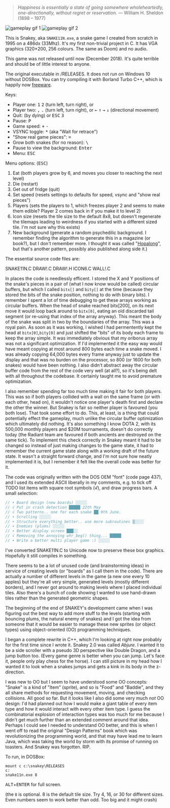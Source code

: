 

> _Happiness is essentially a state of going somewhere wholeheartedly, one-directionally, without regret or reservation._
> —&nbsp;William H. Sheldon (1898 – 1977)

![gameplay gif 1](https://github.com/quole/snakey/blob/master/SCREENSHOTS/gameplay-tiles16.gif)
![gameplay gif 2](https://github.com/quole/snakey/blob/master/SCREENSHOTS/gameplay-tiles8.gif)

This is Snakey, aka `SNAKE11N.exe`, a snake game I created from scratch in 1995 on a 486dx (33Mhz). It's my first non-trivial project in C. It has VGA graphics (320×200, 256 colours. The same as Doom) and no audio. 

This game was not released until now (December 2018). It's quite terrible and should be of little interest to anyone. 

The original executable in /RELEASES. It does not run on Windows 10 without DOSBox. You can try compiling it with Borland Turbo C++, which is happily now [freeware](http://edn.embarcadero.com/article/41337).

Keys:
* Player one: <kbd>1</kbd> <kbd>2</kbd> (turn left, turn right), or 
* Player two: <kbd>,</kbd> <kbd>.</kbd> (turn left, turn right), or <kbd>←</kbd> <kbd>↑</kbd> <kbd>→</kbd> <kbd>↓</kbd>  (directional movement)
* Quit: (by dying) or <kbd>ESC</kbd> <kbd>3</kbd>
* Pause: <kbd>P</kbd>
* Game speed: <kbd>+</kbd> <kbd>-</kbd>
* VSYNC toggle: <kbd>*</kbd> (aka "Wait for retrace")
* "Show real game pieces": <kbd>=</kbd>
* Grow both snakes (for no reason): <kbd> \ </kbd> 
* Pause to view the background: <kbd>Enter</kbd>
* Menu: <kbd>ESC</kbd>

Menu options: (<kbd>ESC</kbd>)

1. Eat (both players grow by 6, and moves you closer to reaching the next level)
2. Die (restart)
3. Get out of fridge (quit)
4. Set speed (resets settings to defaults for speed, vsync and "show real pieces")
5. Players (sets the players to 1, which freezes player 2 and seems to make them edible? Player 2 comes back in if you make it to level 2)
6. Icon size (resets the tile size to the default 8x8, but doesn't regenerate the tilemaps leading to weirdness if you started with a different sized tile. I'm not sure why this exists)
7. New background (generate a random psychedilic background. I remember finding the algorithm to generate this in a magazine (or book?), but I don't remember more. I thought it was called "[Hopalong](https://www.researchgate.net/figure/Original-orbit-of-Hopalong-transformation-top-and-patterns-obtained-with-perturbation_fig5_257481524)", but that's another pattern, possibly also published along side it.)

The essential source code files are:

SNAKE11N.C DRAW!.C DRAW!.H ICON6.C WALL!.C

In places the code is needlessly efficent. I stored the X and Y positions of the snake's pieces in a pair of (what I now know would be called) circular buffers, but which I called `bitx[]` and `bity[]` at the time (because they stored the bits of the snake position, nothing to do with binary bits). I remember I spent a lot of time debugging to get these arrays working as circular buffers. When the head of snake reached bitx[200], on its next move it would loop back around to `bitx[0]`, eating an old discarded tail segment (or re-using that index of the array anyway). This meant the body of the snake was split in two by the boundaries of the array. This was a royal pain. As soon as it was working, I wished I had permentently kept the head at `bitx[0]`,`bity[0]` and just shifted the "bits" of its body each frame to keep the array simple. It was immediately obvious that my oriborus array was not a significant optimization. If I'd implemented it the easy way would have meant copying at most around 800 bytes each time a snake moved. I was already copying 64,000 bytes every frame anyway just to update the display and that was no burden on the processor, so 800 (or 1600 for both snakes) would have been nothing. I also didn't abstract away the circular buffer code from the rest of the code very well (at all?), so it's being delt with all throughout the codebase. It certainly taught me to avoid premature optimization.

I also remember spending far too much time making it fair for both players. This was so if both players collided with a wall on the same frame (or with each other, head on), it wouldn't notice one player's death first and declare the other the winner. But Snakey is fair so neither player is favoured (you both lose). That took some effort to do. This, at least, is a thing that could potentially effect the gameplay, much unlike the circular buffer optimization which ultimately did nothing. It's also something I know DOTA 2, with its 500,000 monthly players and $20M tournaments, doesn't do correctly today (the Radiant team are favoured if both ancients are destroyed on the same tick). To implement this check correctly in Snakey meant it had to be changed so instead of just making changes to the game state, it had to remember the current game state along with a working draft of the future state. It wasn't a straight forward change, and I'm not sure how neatly implemented it is, but I remember it felt like the overall code was better for it.

The code was originally written with the DOS OEM "font" (code page 437), and I used its extended ASCII liberally in my comments, e.g. to tick off TODO list items with square root symbols (√), and draw progress bars. A small selection:

```C
// ∙ Board design (new boards) ░░░░░
// √ Put in crash detection █████ 22th May
// √ Two patterns.. one for each snake ██ 9th June.
// ∙ Scrolling ░░░░░
// ∙ Structure everything better.. use more subroutines ▒░░░░
// ∙ Enemies (plums) ░░░░░
// ∙ Better display screen ███░░
// √ Removing the annoying whr_beg() thing... █████ 
// ∙ Write a better multi player game :) ░░░░░
```

I've converted SNAKE11N.C to Unicode now to preserve these box graphics. Hopefully it still compiles in something.

There seems to be a lot of unused code (and brainstorming ideas) in service of creating levels (or "boards" as I call them in the code). There are actually a number of different levels in the game (a new one every 10 apples) but they're all very simple, generated levels (mostly different borders), and I never got around to making levels where I placed individual tiles. Also there's a bunch of code showing I wanted to use hand-drawn tiles rather than the generated geometric shapes.

The beginning of the end of SNAKEY's development came when I was figuring out the best way to add more stuff to the levels (starting with bouncing plums, the natural enemy of snakes) and I got the idea from someone that it would be easier to manage these new sprites (or object types) using object-oriented (OO) programming techniques.

I began a complete rewrite in C++, which I'm looking at right now probably for the first time since I wrote it. Snakey 2.0 was called _Abjure_. I wanted it to be a side scroller with a pseudo 3D perspective like Double Dragon, and a jump button too. (Every game genre is better when you can jump. Let's face it, people only play chess for the horse). I can still picture in my head how I wanted it to look when a snakes jumps and gets a kink in its body in the z-direction.

I was new to OO but I seem to have understood some OO concepts: "Snake" is a kind of "Item" (sprite), and so is "Food" and "Baddie", and they all share methods for requesting movement, moving, and checking collisions. All good so far. But it looks like I also did some very much _not_ OO design: I'd had planned out how I would make a giant table of every item type and how it would interact with every other item type. I guess the combinatorial explosion of interaction types was too much for me because I didn't get much further than an extended comment around that idea. Perhaps I could see I needed to understand OO better, and this is when I went off to read the original "Design Patterns" book which was revolutionizing the programming world, and that may have lead me to learn Java, which was taking the world by storm with its promise of running on toasters. And Snakey was forgotten. RIP.

To run, in DOSBox:
```
mount c c:\snakey\RELEASES
c:
snake11n.exe 8
```
<kbd>ALT</kbd>+<kbd>ENTER</kbd> for full screen.

(the `8` is optional. 8 is the default tile size. Try 4, 16, or 30 for different sizes. Even numbers seem to work better than odd. Too big and it might crash)
